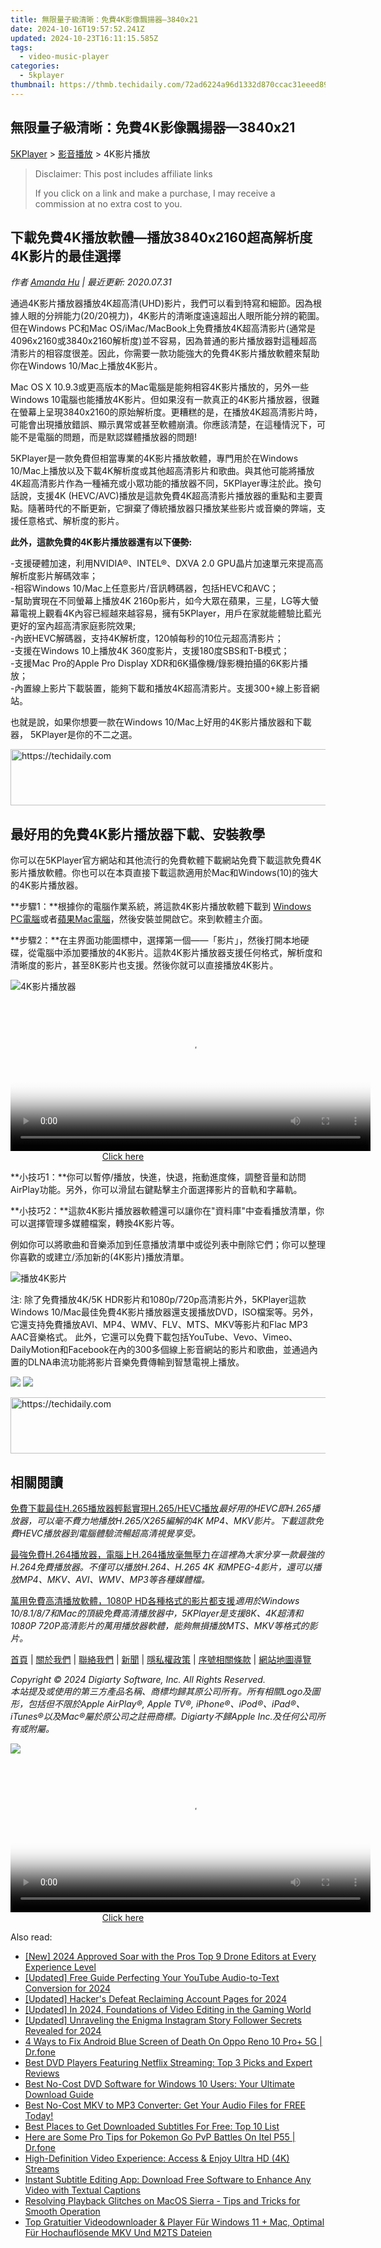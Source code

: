 ```yaml
---
title: 無限量子級清晰：免費4K影像飄揚器—3840x21
date: 2024-10-16T19:57:52.241Z
updated: 2024-10-23T16:11:15.585Z
tags:
  - video-music-player
categories:
  - 5kplayer
thumbnail: https://thmb.techidaily.com/72ad6224a96d1332d870ccac31eeed89a25da9895e91d61d746d246092f66e50.png
---
```


## 無限量子級清晰：免費4K影像飄揚器—3840x21

[5KPlayer](https://tools.techidaily.com/5kplayer/products/) \> [影音播放](https://tools.techidaily.com/5kplayer/video-music-player/) \> 4K影片播放

>  Disclaimer: This post includes affiliate links
>
>  If you click on a link and make a purchase, I may receive a commission at no extra cost to you.
>

## 下載免費4K播放軟體—播放3840x2160超高解析度4K影片的最佳選擇

 _作者 [Amanda Hu](https://www.quora.com/profile/Amanda-Hu-21) | 最近更新: 2020.07.31_

通過4K影片播放器播放4K超高清(UHD)影片，我們可以看到特寫和細節。因為根據人眼的分辨能力(20/20視力)，4K影片的清晰度遠遠超出人眼所能分辨的範圍。但在Windows PC和Mac OS/iMac/MacBook上免費播放4K超高清影片(通常是4096x2160或3840x2160解析度)並不容易，因為普通的影片播放器對這種超高清影片的相容度很差。因此，你需要一款功能強大的免費4K影片播放軟體來幫助你在Windows 10/Mac上播放4K影片。

Mac OS X 10.9.3或更高版本的Mac電腦是能夠相容4K影片播放的，另外一些Windows 10電腦也能播放4K影片。但如果沒有一款真正的4K影片播放器，很難在螢幕上呈現3840x2160的原始解析度。更糟糕的是，在播放4K超高清影片時，可能會出現播放錯誤、顯示異常或甚至軟體崩潰。你應該清楚，在這種情況下，可能不是電腦的問題，而是默認媒體播放器的問題!

5KPlayer是一款免費但相當專業的4K影片播放軟體，專門用於在Windows 10/Mac上播放以及下載4K解析度或其他超高清影片和歌曲。與其他可能將播放4K超高清影片作為一種補充或小眾功能的播放器不同，5KPlayer專注於此。換句話說，支援4K (HEVC/AVC)播放是這款免費4K超高清影片播放器的重點和主要賣點。隨著時代的不斷更新，它摒棄了傳統播放器只播放某些影片或音樂的弊端，支援任意格式、解析度的影片。

**此外，這款免費的4K影片播放器還有以下優勢:**

\-支援硬體加速，利用NVIDIA®、INTEL®、DXVA 2.0 GPU晶片加速單元來提高高解析度影片解碼效率；  
 \-相容Windows 10/Mac上任意影片/音訊轉碼器，包括HEVC和AVC；  
 \-幫助實現在不同螢幕上播放4K 2160p影片，如今大眾在蘋果，三星，LG等大螢幕電視上觀看4K內容已經越來越容易，擁有5KPlayer，用戶在家就能體驗比藍光更好的室內超高清家庭影院效果;  
\-內嵌HEVC解碼器，支持4K解析度，120幀每秒的10位元超高清影片；  
\-支援在Windows 10上播放4K 360度影片，支援180度SBS和T-B模式；  
\-支援Mac Pro的Apple Pro Display XDR和6K攝像機/錄影機拍攝的6K影片播放；  
\-內置線上影片下載裝置，能夠下載和播放4K超高清影片。支援300+線上影音網站。

也就是說，如果你想要一款在Windows 10/Mac上好用的4K影片播放器和下載器， 5KPlayer是你的不二之選。

<!-- affiliate ads begin -->
<a href="https://ursime.pxf.io/c/5597632/2136548/16384" target="_top" id="2136548">
  <img src="//a.impactradius-go.com/display-ad/16384-2136548" border="0" alt="https://techidaily.com" width="728" height="90"/>
</a>
<img height="0" width="0" src="https://ursime.pxf.io/i/5597632/2136548/16384" style="position:absolute;visibility:hidden;" border="0" />
<!-- affiliate ads end -->

## 最好用的免費4K影片播放器下載、安裝教學

你可以在5KPlayer官方網站和其他流行的免費軟體下載網站免費下載這款免費4K影片播放軟體。你也可以在本頁直接下載這款適用於Mac和Windows(10)的強大的4K影片播放器。

**步驟1：**根據你的電腦作業系統，將這款4K影片播放軟體下載到 [Windows PC電腦](https://tools.techidaily.com/5kplayer/products/)或者[蘋果Mac電腦](https://tools.techidaily.com/5kplayer/products/)，然後安裝並開啟它。來到軟體主介面。

**步驟2：**在主界面功能圖標中，選擇第一個——「影片」，然後打開本地硬碟，從電腦中添加要播放的4K影片。這款4K影片播放器支援任何格式，解析度和清晰度的影片，甚至8K影片也支援。然後你就可以直接播放4K影片。 

![4K影片播放器](https://www.5kplayer.com/video-music-player-zh/img/5k-jp.jpg) 

<!-- affiliate ads begin -->
<span id="1983549">
					<video width="576" height="240" style="cursor:pointer"
           poster="//a.impactradius-go.com/display-clicktoplayimage/1983549.png"
           onclick="if(!this.playClicked){this.play();this.setAttribute('controls',true);this.playClicked=true;}">
	   <source src="//a.impactradius-go.com/display-ad/22993-1983549">
	   <img src="//a.impactradius-go.com/display-clicktoplayimage/1983549.png" style="border: none; height: 100%; width: 100%; object-fit: contain">
	</video>
	<div style="width:360px;text-align:center"><a href="javascript:window.open(decodeURIComponent('https%3A%2F%2Fhomestyler.sjv.io%2Fc%2F5597632%2F1983549%2F22993'), '_blank');void(0);">Click here</a></div>
</span>
<img height="0" width="0" src="https://imp.pxf.io/i/5597632/1983549/22993" style="position:absolute;visibility:hidden;" border="0" />
<!-- affiliate ads end -->

**小技巧1：**你可以暫停/播放，快進，快退，拖動進度條，調整音量和訪問AirPlay功能。另外，你可以滑鼠右鍵點擊主介面選擇影片的音軌和字幕軌。

**小技巧2：**這款4K影片播放器軟體還可以讓你在"資料庫"中查看播放清單，你可以選擇管理多媒體檔案，轉換4K影片等。

例如你可以將歌曲和音樂添加到任意播放清單中或從列表中刪除它們；你可以整理你喜歡的或建立/添加新的(4K影片)播放清單。

![播放4K影片](https://www.5kplayer.com/video-music-player-zh/../video-music-player/img/5kplayer-4k.jpg) 

注: 除了免費播放4K/5K HDR影片和1080p/720p高清影片外，5KPlayer這款Windows 10/Mac最佳免費4K影片播放器還支援播放DVD，ISO檔案等。另外，它還支持免費播放AVI、MP4、WMV、FLV、MTS、MKV等影片和Flac MP3 AAC音樂格式。 此外，它還可以免費下載包括YouTube、Vevo、Vimeo、DailyMotion和Facebook在內的300多個線上影音網站的影片和歌曲，並通過內置的DLNA串流功能將影片音樂免費傳輸到智慧電視上播放。

[![](https://www.5kplayer.com/video-music-player-zh/../button/freedownwhitewin-zh.png)](https://tools.techidaily.com/5kplayer/products/) [![](https://www.5kplayer.com/video-music-player-zh/../button/freedownwhitemac-zh.png)](https://tools.techidaily.com/5kplayer/products/) 

<!-- affiliate ads begin -->
<a href="https://appsumo.8odi.net/c/5597632/2129738/7443" target="_top" id="2129738">
  <img src="//a.impactradius-go.com/display-ad/7443-2129738" border="0" alt="https://techidaily.com" width="728" height="90"/>
</a>
<img height="0" width="0" src="https://appsumo.8odi.net/i/5597632/2129738/7443" style="position:absolute;visibility:hidden;" border="0" />
<!-- affiliate ads end -->

## 相關閱讀

[免費下載最佳H.265播放器輕鬆實現H.265/HEVC播放](https://tools.techidaily.com/5kplayer/video-music-player/)_最好用的HEVC即H.265播放器，可以毫不費力地播放H.265/X265編解的4K MP4、MKV影片。下載這款免費HEVC播放器到電腦體驗流暢超高清視覺享受。_

[最強免費H.264播放器，電腦上H.264播放毫無壓力](https://tools.techidaily.com/5kplayer/video-music-player/)_在這裡為大家分享一款最強的H.264免費播放器。不僅可以播放H.264、H.265 4K 和MPEG-4影片，還可以播放MP4、MKV、AVI、WMV、MP3等各種媒體檔。_

[萬用免費高清播放軟體，1080P HD各種格式的影片都支援](https://tools.techidaily.com/5kplayer/video-music-player/)_適用於Windows 10/8.1/8/7和Mac的頂級免費高清播放器中，5KPlayer是支援8K、4K超清和1080P 720P高清影片的萬用播放器軟體，能夠無損播放MTS、MKV等格式的影片。_

[首頁](https://tools.techidaily.com/5kplayer/products/) | [關於我們](https://tools.techidaily.com/5kplayer/products/) | [聯絡我們](https://tools.techidaily.com/5kplayer/products/) | [新聞](https://tools.techidaily.com/5kplayer/products/) | [隱私權政策](https://tools.techidaily.com/5kplayer/products/) | [序號相關條款](https://tools.techidaily.com/5kplayer/products/) | [網站地圖導覽](https://tools.techidaily.com/5kplayer/products/)

_Copyright © 2024 Digiarty Software, Inc. All Rights Reserved._  
_本站提及或使用的第三方產品名稱、商標均歸其原公司所有。所有相關Logo及圖形，包括但不限於Apple AirPlay®, Apple TV®, iPhone®、iPod®、iPad®、iTunes®以及Mac®屬於原公司之註冊商標。Digiarty不歸Apple Inc.及任何公司所有或附屬。_

[![](https://www.5kplayer.com/video-music-player-zh/img/back.png)](https://www.5kplayer.com/video-music-player-zh/#)

<!-- affiliate ads begin -->
<span id="1983472">
					<video width="576" height="240" style="cursor:pointer"
           poster="//a.impactradius-go.com/display-clicktoplayimage/1983472.png"
           onclick="if(!this.playClicked){this.play();this.setAttribute('controls',true);this.playClicked=true;}">
	   <source src="//a.impactradius-go.com/display-ad/22993-1983472">
	   <img src="//a.impactradius-go.com/display-clicktoplayimage/1983472.png" style="border: none; height: 100%; width: 100%; object-fit: contain">
	</video>
	<div style="width:360px;text-align:center"><a href="javascript:window.open(decodeURIComponent('https%3A%2F%2Fhomestyler.sjv.io%2Fc%2F5597632%2F1983472%2F22993'), '_blank');void(0);">Click here</a></div>
</span>
<img height="0" width="0" src="https://imp.pxf.io/i/5597632/1983472/22993" style="position:absolute;visibility:hidden;" border="0" />
<!-- affiliate ads end -->

<ins class="adsbygoogle"
     style="display:block"
     data-ad-format="autorelaxed"
     data-ad-client="ca-pub-7571918770474297"
     data-ad-slot="1223367746"></ins>

<ins class="adsbygoogle"
     style="display:block"
     data-ad-client="ca-pub-7571918770474297"
     data-ad-slot="8358498916"
     data-ad-format="auto"
     data-full-width-responsive="true"></ins>

<span class="atpl-alsoreadstyle">Also read:</span>
<div><ul>
<li><a href="https://fox-boxes.techidaily.com/new-2024-approved-soar-with-the-pros-top-9-drone-editors-at-every-experience-level/"><u>[New] 2024 Approved Soar with the Pros Top 9 Drone Editors at Every Experience Level</u></a></li>
<li><a href="https://eaxpv-info.techidaily.com/updated-free-guide-perfecting-your-youtube-audio-to-text-conversion-for-2024/"><u>[Updated] Free Guide Perfecting Your YouTube Audio-to-Text Conversion for 2024</u></a></li>
<li><a href="https://facebook-videos.techidaily.com/updated-hackers-defeat-reclaiming-account-pages-for-2024/"><u>[Updated] Hacker's Defeat Reclaiming Account Pages for 2024</u></a></li>
<li><a href="https://digital-screen-recording.techidaily.com/updated-in-2024-foundations-of-video-editing-in-the-gaming-world/"><u>[Updated] In 2024, Foundations of Video Editing in the Gaming World</u></a></li>
<li><a href="https://instagram-videos.techidaily.com/updated-unraveling-the-enigma-instagram-story-follower-secrets-revealed-for-2024/"><u>[Updated] Unraveling the Enigma Instagram Story Follower Secrets Revealed for 2024</u></a></li>
<li><a href="https://howto.techidaily.com/4-ways-to-fix-android-blue-screen-of-death-on-oppo-reno-10-proplus-5g-drfone-by-drfone-fix-android-problems-fix-android-problems/"><u>4 Ways to Fix Android Blue Screen of Death On Oppo Reno 10 Pro+ 5G | Dr.fone</u></a></li>
<li><a href="https://video-ai-editor.techidaily.com/best-dvd-players-featuring-netflix-streaming-top-3-picks-and-expert-reviews/"><u>Best DVD Players Featuring Netflix Streaming: Top 3 Picks and Expert Reviews</u></a></li>
<li><a href="https://video-ai-editor.techidaily.com/best-no-cost-dvd-software-for-windows-10-users-your-ultimate-download-guide/"><u>Best No-Cost DVD Software for Windows 10 Users: Your Ultimate Download Guide</u></a></li>
<li><a href="https://youtube-video-recordings.techidaily.com/best-no-cost-mkv-to-mp3-converter-get-your-audio-files-for-free-today/"><u>Best No-Cost MKV to MP3 Converter: Get Your Audio Files for FREE Today!</u></a></li>
<li><a href="https://video-ai-editor.techidaily.com/best-places-to-get-downloaded-subtitles-for-free-top-10-list/"><u>Best Places to Get Downloaded Subtitles For Free: Top 10 List</u></a></li>
<li><a href="https://android-pokemon-go.techidaily.com/here-are-some-pro-tips-for-pokemon-go-pvp-battles-on-itel-p55-drfone-by-drfone-virtual-android/"><u>Here are Some Pro Tips for Pokemon Go PvP Battles On Itel P55 | Dr.fone</u></a></li>
<li><a href="https://video-ai-editor.techidaily.com/high-definition-video-experience-access-and-enjoy-ultra-hd-4k-streams/"><u>High-Definition Video Experience: Access & Enjoy Ultra HD (4K) Streams</u></a></li>
<li><a href="https://video-ai-editor.techidaily.com/instant-subtitle-editing-app-download-free-software-to-enhance-any-video-with-textual-captions/"><u>Instant Subtitle Editing App: Download Free Software to Enhance Any Video with Textual Captions</u></a></li>
<li><a href="https://video-ai-editor.techidaily.com/resolving-playback-glitches-on-macos-sierra-tips-and-tricks-for-smooth-operation/"><u>Resolving Playback Glitches on MacOS Sierra - Tips and Tricks for Smooth Operation</u></a></li>
<li><a href="https://video-ai-editor.techidaily.com/top-gratuitier-videodownloader-and-player-fur-windows-11-plus-mac-optimal-fur-hochauflosende-mkv-und-m2ts-dateien/"><u>Top Gratuitier Videodownloader & Player Für Windows 11 + Mac, Optimal Für Hochauflösende MKV Und M2TS Dateien</u></a></li>
</ul></div>

